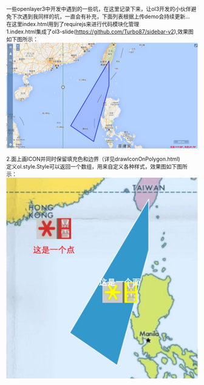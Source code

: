 一些openlayer3中开发中遇到的一些坑，在这里记录下来，让ol3开发的小伙伴避免下次遇到我同样的坑，一直会有补充，下面列表根据上传demo会持续更新...<br/>
在这里index.html用到了requirejs来进行代码模块化管理<br/>
1.index.html集成了ol3-slide(https://github.com/Turbo87/sidebar-v2),效果图如下图所示：<br/>
![image](https://github.com/alonso-ecit/ol3/blob/master/images/readme/index.png)<br/>

2.面上画ICON并同时保留填充色和边界（详见drawIconOnPolygon.html)<br/>
  定义ol.style.Style可以返回一个数组，用来自定义各种样式，效果图如下图所示：<br/>
   ![image](https://github.com/alonso-ecit/ol3/blob/master/images/readme/drawIconOnPolygon.png)

